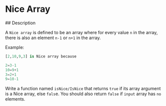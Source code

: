 # Nice Array

## Description

A `Nice array` is defined to be an array where for every value `n` in the array, there is also an element `n-1` or `n+1` in the array.

Example:

```python
[2,10,9,3] is Nice array because

2=3-1
10=9+1
3=2+1
9=10-1
```

Write a function named `isNice/IsNice` that returns `true` if its array argument is a Nice array, else `fals`e. You should also return `false` if `input` array has `no` elements.
